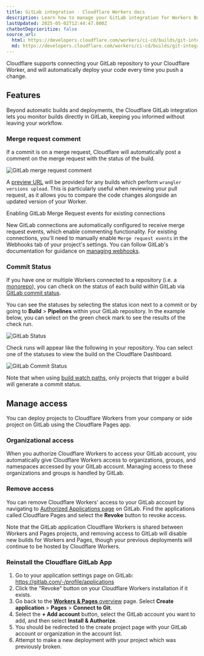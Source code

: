 ```yaml
---
title: GitLab integration · Cloudflare Workers docs
description: Learn how to manage your GitLab integration for Workers Builds
lastUpdated: 2025-05-02T12:44:47.000Z
chatbotDeprioritize: false
source_url:
  html: https://developers.cloudflare.com/workers/ci-cd/builds/git-integration/gitlab-integration/
  md: https://developers.cloudflare.com/workers/ci-cd/builds/git-integration/gitlab-integration/index.md
---
```


Cloudflare supports connecting your GitLab repository to your Cloudflare Worker, and will automatically deploy your code every time you push a change.

## Features

Beyond automatic builds and deployments, the Cloudflare GitLab integration lets you monitor builds directly in GitLab, keeping you informed without leaving your workflow.

### Merge request comment

If a commit is on a merge request, Cloudflare will automatically post a comment on the merge request with the status of the build.

![GitLab merge request comment](https://developers.cloudflare.com/_astro/gitlab-pull-request-comment.CQVsQ21r_Z2dbLzQ.webp)

A [preview URL](https://developers.cloudflare.com/workers/configuration/previews/) will be provided for any builds which perform `wrangler versions upload`. This is particularly useful when reviewing your pull request, as it allows you to compare the code changes alongside an updated version of your Worker.

Enabling GitLab Merge Request events for existing connections

New GitLab connections are automatically configured to receive merge request events, which enable commenting functionality. For existing connections, you'll need to manually enable `Merge request events` in the Webhooks tab of your project's settings. You can follow GitLab's documentation for guidance on [managing webhooks](https://docs.gitlab.com/user/project/integrations/webhooks/#manage-webhooks).

### Commit Status

If you have one or multiple Workers connected to a repository (i.e. a [monorepo](https://developers.cloudflare.com/workers/ci-cd/builds/advanced-setups/#monorepos)), you can check on the status of each build within GitLab via [GitLab commit status](https://docs.gitlab.com/ee/user/project/merge_requests/status_checks.html).

You can see the statuses by selecting the status icon next to a commit or by going to **Build** > **Pipelines** within your GitLab repository. In the example below, you can select on the green check mark to see the results of the check run.

![GitLab Status](https://developers.cloudflare.com/_astro/gl-status-checks.B9jgSbf7_NIlLz.webp)

Check runs will appear like the following in your repository. You can select one of the statuses to view the build on the Cloudflare Dashboard.

![GitLab Commit Status](https://developers.cloudflare.com/_astro/gl-commit-status.BghMWpYX_1ckpfP.webp)

Note that when using [build watch paths](https://developers.cloudflare.com/workers/ci-cd/builds/build-watch-paths/), only projects that trigger a build will generate a commit status.

## Manage access

You can deploy projects to Cloudflare Workers from your company or side project on GitLab using the Cloudflare Pages app.

### Organizational access

When you authorize Cloudflare Workers to access your GitLab account, you automatically give Cloudflare Workers access to organizations, groups, and namespaces accessed by your GitLab account. Managing access to these organizations and groups is handled by GitLab.

### Remove access

You can remove Cloudflare Workers' access to your GitLab account by navigating to [Authorized Applications page](https://gitlab.com/-/profile/applications) on GitLab. Find the applications called Cloudflare Pages and select the **Revoke** button to revoke access.

Note that the GitLab application Cloudflare Workers is shared between Workers and Pages projects, and removing access to GitLab will disable new builds for Workers and Pages, though your previous deployments will continue to be hosted by Cloudflare Workers.

### Reinstall the Cloudflare GitLab App

1. Go to your application settings page on GitLab: <https://gitlab.com/-/profile/applications>
2. Click the "Revoke" button on your Cloudflare Workers installation if it exists.
3. Go back to the [**Workers & Pages** overview](https://dash.cloudflare.com) page. Select **Create application** > **Pages** > **Connect to Git**.
4. Select the **+ Add account** button, select the GitLab account you want to add, and then select **Install & Authorize**.
5. You should be redirected to the create project page with your GitLab account or organization in the account list.
6. Attempt to make a new deployment with your project which was previously broken.
